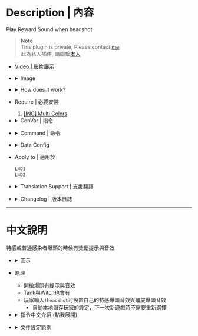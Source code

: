 # Description | 內容
Play Reward Sound when headshot

> __Note__ <br/>
This plugin is private, Please contact [me](https://github.com/fbef0102/Game-Private_Plugin#私人插件列表-private-plugins-list)<br/>
此為私人插件, 請聯繫[本人](https://github.com/fbef0102/Game-Private_Plugin#私人插件列表-private-plugins-list)

* [Video | 影片展示](https://youtu.be/w-6BEfBey64)

* <details><summary>Image</summary>

	* S.I. headshot text
    <br/>![l4d_headshot_reward_sound_1](image/l4d_headshot_reward_sound_1.jpg)

	* Common infected headshot text
    <br/>![l4d_headshot_reward_sound_2](image/l4d_headshot_reward_sound_2.jpg)

	* Menu select sound
    <br/>![l4d_headshot_reward_sound_3](image/l4d_headshot_reward_sound_3.jpg)
</details>

* <details><summary>How does it work?</summary>

	* Type ```!headshot``` -> select headshot sound
    * Save settings in local database, player does not have to select sound from menu every time.
</details>

* Require | 必要安裝
    1. [[INC] Multi Colors](https://github.com/fbef0102/L4D1_2-Plugins/releases/tag/Multi-Colors)

* <details><summary>ConVar | 指令</summary>

	* cfg/sourcemod/l4d_headshot_reward_sound.cfg
        ```php
        // 0=Plugin off, 1=Plugin on.
        l4d_headshot_reward_sound_enable "1"

        // Changes how message displays. (0: Disable, 1:In chat, 2: In Hint Box, 3: In center text)
        l4d_headshot_reward_sound_type "3"

        // If 1, Play headshot reward sound even if S.I./C.I. is not dead
        l4d_headshot_reward_sound_non_kill "0"
        ```
</details>

* <details><summary>Command | 命令</summary>
    
	* **Open menu for headshot sound personally**
		```php
		sm_headshot
		```
</details>

* <details><summary>Data Config</summary>

	* data/l4d_headshot_reward_sound.cfg
		```php
        "SI"
        {
            "num"		"3" // how many names below
            "1"
            {
                "Name"		"Off" //do not modify
                "Path"		"off" //do not modify
            }
            "2"
            {
                "Name"		"Random" //do not modify
                "Path"		"random" //do not modify
            }
            "3"
            {
                "Name"		"beep07" //Name whatevert you want
                "Path"		"ui/beep07.wav" //sound path, relative to sound/
            }
        }
		```
</details>

* Apply to | 適用於
    ```
    L4D1
    L4D2
    ```

* <details><summary>Translation Support | 支援翻譯</summary>

	```
	English
	繁體中文
	简体中文
	```
</details>

* <details><summary>Changelog | 版本日誌</summary>

    * v1.4 (2024-7-21)
        * Update data
        * Update translations
        * Improve code
        * Non kill headshot sound customizable, different from headshot kill sound

    * v1.3 (2024-7-20)
        * Play headshot reward sound even if S.I./C.I. is not dead
        * Update cvars

    * v1.2 (2024-1-8)
        * Fixed Sound Error

    * v1.1 (2023-3-9)
        * Add sound select menu, player can choose S.I headshot sound and C.I. headshot sound personally
        * Add Data Config
        * Translation Support
        * Cookie Save

    * v1.0 (2022-11-27)
	    * Initial Release
</details>

- - - -
# 中文說明
特感或普通感染者爆頭的時候有獎勵提示與音效

* <details><summary>圖示</summary>

	* 特感爆頭提示
    <br/>![l4d_headshot_reward_sound_1_zho](image/zho/l4d_headshot_reward_sound_1_zho.jpg)

	* 殭屍爆頭提示
    <br/>![l4d_headshot_reward_sound_2_zho](image/zho/l4d_headshot_reward_sound_2_zho.jpg)

	* 玩家自己設置爆頭音效
    <br/>![l4d_headshot_reward_sound_3_zho](image/zho/l4d_headshot_reward_sound_3_zho.jpg)
</details>

* 原理
    * 開槍爆頭有提示與音效
    * Tank與Witch也會有
    * 玩家輸入```!headshot```可設置自己的特感爆頭音效與殭屍爆頭音效
      * 自動本地儲存玩家的設定，下一次新遊戲時不需要重新選擇

* <details><summary>指令中文介紹 (點我展開)</summary>

    * cfg/sourcemod/l4d2_survivor_shove_power.cfg
        ```php
        // 0=關閉插件, 1=啟動插件
        l4d_headshot_reward_sound_enable "1"

        // 爆頭提示該如何顯示. (0: 不提示, 1: 聊天框, 2: 黑底白字框, 3: 螢幕正中間)
        l4d_headshot_reward_sound_type "3"

        // 為1時，即使特感與普通感染者沒死，打中頭部也會有音效
        l4d_headshot_reward_sound_non_kill "0"
        ```
</details>

* <details><summary>文件設定範例</summary>

	* data/l4d_headshot_reward_sound.cfg
		```php
        "SI"
        {
            "num"		"3" // 以下名字數量
            "1"
            {
                "Name"		"Off" //不要修改
                "Path"		"off" //不要修改
            }
            "2"
            {
                "Name"		"Random" //不要修改
                "Path"		"random" //不要修改
            }
            "3"
            {
                "Name"		"beep07" // 名稱自取
                "Path"		"ui/beep07.wav" // 填寫音效檔案路徑，路徑相對於sound/ 資料夾
            }
        }
		```
</details>